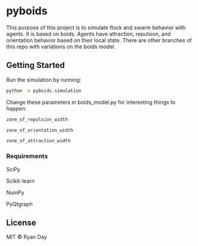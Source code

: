 # pyboids
This purpose of this project is to simulate flock and swarm behavior with agents.
It is based on boids.
Agents have attraction, repulsion, and orientation behavior based on their local state.
There are other branches of this repo with variations on the boids model.

## Getting Started

Run the simulation by running:
```bash
python -m pyboids.simulation
```

Change these parameters in boids_model.py for interesting things to happen:
```python
zone_of_repulsion_width

zone_of_orientation_width

zone_of_attraction_width
```
### Requirements
SciPy

Scikit-learn

NumPy

PyQtgraph

## License

MIT © Ryan Day
